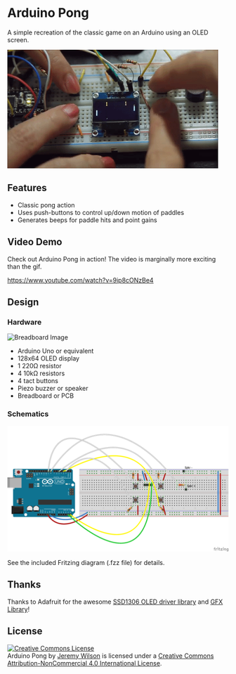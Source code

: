 # Arduino Pong
A simple recreation of the classic game on an Arduino using an OLED screen.

![](https://raw.githubusercontent.com/jerwil/Arduino_Pong/master/Media/Arduino_Pong_Gif.gif "Arduino Pong Animation")

## Features

* Classic pong action
* Uses push-buttons to control up/down motion of paddles
* Generates beeps for paddle hits and point gains

## Video Demo

Check out Arduino Pong in action! The video is marginally more exciting than the gif.

<https://www.youtube.com/watch?v=9ip8cONzBe4>

## Design

### Hardware

![](https://github.com/jerwil/Arduino_Pong/raw/master/Media/Arduino_Pong_Image.jpg "Breadboard Image")

* Arduino Uno or equivalent
* 128x64 OLED display
* 1 220Ω resistor
* 4 10kΩ resistors
* 4 tact buttons
* Piezo buzzer or speaker
* Breadboard or PCB

### Schematics

![](https://raw.githubusercontent.com/jerwil/Arduino_Pong/master/Media/Arduino_Pong_bb.png "Sleep Coach schematic")

See the included Fritzing diagram (.fzz file) for details.

## Thanks

Thanks to Adafruit for the awesome [SSD1306 OLED driver library](https://github.com/adafruit/Adafruit_SSD1306) and [GFX Library](https://github.com/adafruit/Adafruit-GFX-Library)! 

## License

<a rel="license" href="http://creativecommons.org/licenses/by-nc/4.0/"><img alt="Creative Commons License" style="border-width:0" src="http://i.creativecommons.org/l/by-nc/4.0/88x31.png" /></a><br /><span xmlns:dct="http://purl.org/dc/terms/" property="dct:title">Arduino Pong</span> by <a xmlns:cc="http://creativecommons.org/ns#" href="http://www.JeremyAdamWilson.com">Jeremy Wilson</a> is licensed under a <a rel="license" href="http://creativecommons.org/licenses/by-nc/4.0/">Creative Commons Attribution-NonCommercial 4.0 International License</a>.

